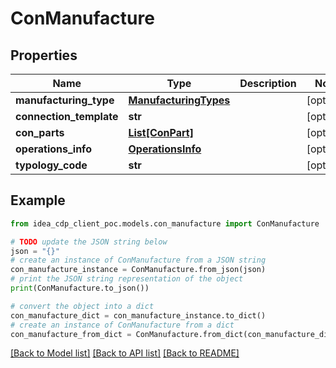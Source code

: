 # ConManufacture


## Properties

Name | Type | Description | Notes
------------ | ------------- | ------------- | -------------
**manufacturing_type** | [**ManufacturingTypes**](ManufacturingTypes.md) |  | [optional] 
**connection_template** | **str** |  | [optional] 
**con_parts** | [**List[ConPart]**](ConPart.md) |  | [optional] 
**operations_info** | [**OperationsInfo**](OperationsInfo.md) |  | [optional] 
**typology_code** | **str** |  | [optional] 

## Example

```python
from idea_cdp_client_poc.models.con_manufacture import ConManufacture

# TODO update the JSON string below
json = "{}"
# create an instance of ConManufacture from a JSON string
con_manufacture_instance = ConManufacture.from_json(json)
# print the JSON string representation of the object
print(ConManufacture.to_json())

# convert the object into a dict
con_manufacture_dict = con_manufacture_instance.to_dict()
# create an instance of ConManufacture from a dict
con_manufacture_from_dict = ConManufacture.from_dict(con_manufacture_dict)
```
[[Back to Model list]](../README.md#documentation-for-models) [[Back to API list]](../README.md#documentation-for-api-endpoints) [[Back to README]](../README.md)


